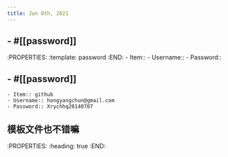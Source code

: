 ```yaml
---
title: Jan 8th, 2021
---
```


## - #[[password]]
:PROPERTIES:
:template: password
:END:
    - Item:: 
    - Username:: 
    - Password::
##
##
## - #[[password]]
    - Item:: github 
    - Username:: hongyangchun@gmail.com
    - Password:: Xrychhq20140707
##
##
## 模板文件也不错嘛
:PROPERTIES:
:heading: true
:END:
##
